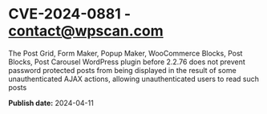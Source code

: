 # CVE-2024-0881 - contact@wpscan.com

The Post Grid, Form Maker, Popup Maker, WooCommerce Blocks, Post Blocks, Post Carousel  WordPress plugin before 2.2.76 does not prevent password protected posts from being displayed in the result of some unauthenticated AJAX actions, allowing unauthenticated users to read such posts

**Publish date:** 2024-04-11
